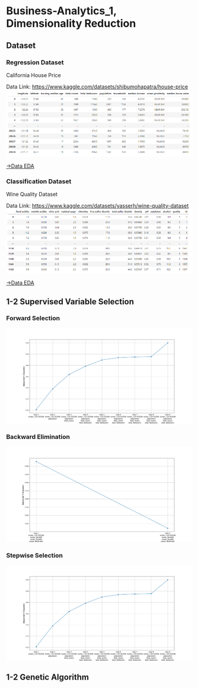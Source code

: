 # Business-Analytics_1, Dimensionality Reduction 

## Dataset 
### Regression Dataset

California House Price

Data Link: https://www.kaggle.com/datasets/shibumohapatra/house-price
![](https://github.com/goeunchae/Business-Analytics_1/blob/main/pics/EDA_housing_raw.PNG)

[->Data EDA](https://github.com/goeunchae/Business-Analytics_1/tree/main/EDA_housing.ipynb)


### Classification Dataset

Wine Quality Dataset

Data Link: https://www.kaggle.com/datasets/yasserh/wine-quality-dataset
![](https://github.com/goeunchae/Business-Analytics_1/blob/main/pics/EDA_wine_raw.PNG)

[->Data EDA](https://github.com/goeunchae/Business-Analytics_1/tree/main/EDA_wine.ipynb)

## 1-2 Supervised Variable Selection 
### Forward Selection 
![](https://github.com/goeunchae/Business-Analytics_1/blob/main/pics/1_2_forward_selection.png)

### Backward Elimination
![](https://github.com/goeunchae/Business-Analytics_1/blob/main/pics/1_2_backward_elimination.png)

### Stepwise Selection
![](https://github.com/goeunchae/Business-Analytics_1/blob/main/pics/1_2_stepwise_selection.png)

## 1-2 Genetic Algorithm
###
